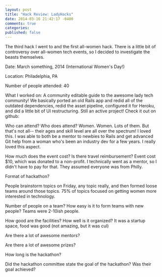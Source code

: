 ```yaml
---
layout: post
title: "Hack Review: LadyHacks"
date: 2014-03-16 21:42:17 -0400
comments: true
categories: 
published: false
---
```


The third hack I went to and the first all-women hack. There is a little bit of controversy over all-women tech events, so I decided to investigate the beasts themselves. 

Date: March something, 2014 (International Women's Day!)

Location: Philadelphia, PA

Number of people attended: 40

What I worked on:
A community editable guide to the awesome lady tech community! We basically ported an old Rails app and redid all of the outdated dependencies, redid the asset pipeline, configured it for Heroku, and did a little bit of UI restructuring. Still an active project! Check it out on github: 

Who can attend? Who does attend?
Women. Women. Lots of them. But that's not all-- their ages and skill level are all over the spectrum! I loved this. I was able to both be a mentor to newbies to Rails and get advanced Git help from a woman who's been an industry dev for a few years. I really loved this aspect. 

How much does the event cost? Is there travel reimbursement?
Event cost $10, which was donated to a non-profit. I technically went as a mentor, so I didn't have to pay for that. They assumed everyone was from Philly. 

Format of hackathon?

People brainstorm topics on Friday, any topic really, and then formed loose teams around those topics. 75% of topics focused on getting women more interested in technology. 

Number of people on a team? How easy is it to form teams with new people? 
Teams were 2-10ish people. 
 
How good are the facilities? How well is it organized?
It was a startup space, food was good (not amazing, but it was cul)

Are there a lot of awesome mentors? 

Are there a lot of awesome prizes?

How long is the hackathon?

Did the hackathon committee state the goal of the hackathon? Was their goal achieved? 